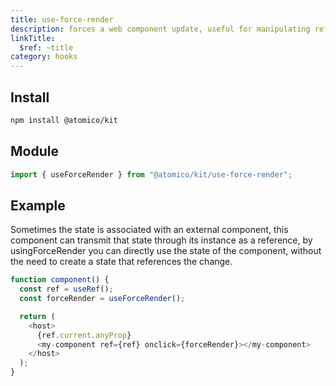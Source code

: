 ```yaml
---
title: use-force-render
description: forces a web component update, useful for manipulating references
linkTitle:
  $ref: ~title
category: hooks
---
```


## Install

```bash
npm install @atomico/kit
```

## Module

```js
import { useForceRender } from "@atomico/kit/use-force-render";
```

## Example

Sometimes the state is associated with an external component, this component can transmit that state through its instance as a reference, by usingForceRender you can directly use the state of the component, without the need to create a state that references the change.

```js
function component() {
  const ref = useRef();
  const forceRender = useForceRender();

  return (
    <host>
      {ref.current.anyProp}
      <my-component ref={ref} onclick={forceRender}></my-component>
    </host>
  );
}
```
